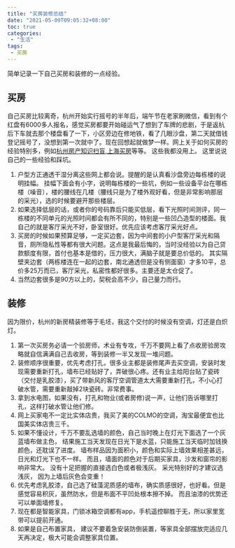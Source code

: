 ```yaml
---
title: "买房装修总结"
date: "2021-05-09T09:05:32+08:00"
toc: true
categories:
 - "生活"
tags:
 - 买房
---
```

简单记录一下自己买房和装修的一点经验。
<!--more-->
## 买房
自己买房比较离奇，杭州开始实行摇号的半年后，端午节在老家刷微信，看到有个红盘有6000多人报名，感觉买房都要开始碰运气了想到了车牌的悲剧，于是返杭后下车就去那个楼盘看了一下，小区旁边在修地铁，看了几眼沙盘，第二天就借钱登记摇号了，没想到第一次就中了。现在回想起就做梦一样。网上关于如何买房的经验特别多，例如[杭州房产知识扫盲](https://github.com/houshanren/hangzhou_house_knowledge),[上海买房](https://github.com/ayuer/shanghai_house_knowledge)等等。 这些我都没用上。 这里说说自己的一些经验和踩坑。

1. 户型方正通透干湿分离这些网上都会说。提醒的是认真看沙盘旁边每栋楼的说明挂幅。 挂幅下面会有小字，说明每栋楼的一些坑，例如一些设备平台在哪栋楼（噪音），楼的腰线在几楼（腰线只是为了楼外观好看，但是非常影响那层的采光），选的时候要避开那些楼层。
2. 如果选择低层的话，或者你的号码靠后只能买低层，看下光照时间测评，同一栋楼的不同单元的光照时间都会有所不同的，特别是一些凹凸造型的楼面。我自己的就是客厅采光不好，卧室很好。优先应该考虑客厅采光好点。
3. 买房的时候如果预算足够，一定买边套，因为中间套的小户型客厅采光和隔音，厕所隐私性等都有很大问题。这点是我最后悔的，当时没经验以为自己贷款额度有限，首付也基本是借的，压力很大，满脑子就是要总价低的。 其实隔壁夹边套（两栋楼连在一起的边套，南北通透但是没有侧面窗）才多10平，总价多25万而已，客厅采光，私密性都好很多。主要还是太仓促了。
4. 当然边套很多是90方以上的，契税会高不少，自己量力而行。

## 装修
因为限价，杭州的新房精装修等于毛坯，我这个交付的时候没有空调，灯还是白炽灯。

1. 第一次买房务必请一个验房师，术业有专攻，千万不要网上看了点收房验房攻略就自信满满自己去收房，等到装修一半又发现一堆问题。
2. 装修顺序很重要，优先考虑打孔，很多业主都是装修尾声去买空调，安装时发现需要重新打孔，墙布已经贴好了，弄破很心疼。还有业主给阳台贴了瓷砖（交付是乳胶漆），买了带新风的客厅空调管道太大需要重新打孔，不小心打破水管，需要重新敲掉2块瓷砖。非常费事。
3. 拿到水电图，如果没有，打孔和物业(或者房修)说一声，让他们告诉哪里打孔，这样打破水管让他们修。
4. 网上买家电不一定比实体店贵，我买了美的COLMO的空调，淘宝最便宜也比国美实体店贵三千。
5. 如果不懂设计，千万不要乱选墙的颜色，自己当时晚上在灯光下面选了一个灰蓝墙布做主色， 结果施工当天发现在日光下是水蓝，只能施工当天临时加钱换颜色，还耽误了进度。 墙布样品因为面积小，颜色和实际上墙效果相差甚远，日光和灯光下也不一样。 而且，墙面的颜色对于后期买家具，沙发和窗帘的影响非常大。 没有十足把握的直接选白色或者极浅灰。 采光特别好的才建议选浅灰， 因为上墙后灰色会变重！
6. 优先考虑乳胶漆，自己选了硅藻泥质感的墙布，确实质感很好，也好看。但是感觉容易积灰，虽然防水，但是布面不平凹处根本擦不掉。 而且油漆的优势还可以单面墙修复。
7. 现在都是智能家具，门锁冰箱空调都有app，手机遥控聊胜于无，所以家里宽带可以提前开通。
8. 如果是自己布置家具， 建议不要着急安装防倒装置，等家具全部摆放完适应几天再决定，极大可能会调整家具位置。



